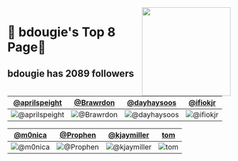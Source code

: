 <img align='right' src='https://user-images.githubusercontent.com/5713670/87202985-820dcb80-c2b6-11ea-9f56-7ec461c497c3.gif' width='200'>

# 🍕 bdougie's Top 8 Page🍕

## bdougie has <!-- follower-counter -->2089<!-- /follower-counter --> followers

[@aprilspeight](https://github.com/aprilspeight) | [@Brawrdon](https://github.com/Brawrdon) | [@dayhaysoos](https://github.com/dayhaysoos) | [@ifiokjr](https://github.com/ifiokjr)
--- | --- | --- | ---
![@aprilspeight](https://avatars.githubusercontent.com/aprilspeight?s=150&v=1) | ![@Brawrdon](https://avatars.githubusercontent.com/Brawrdon?s=150&v=1) | ![@dayhaysoos](https://avatars.githubusercontent.com/dayhaysoos?s=150&v=1) | ![@ifiokjr](https://avatars.githubusercontent.com/ifiokjr?s=150&v=1)

[@m0nica](https://github.com/m0nica) | [@Prophen](https://github.com/Prophen) | [@kjaymiller](https://github.com/kjaymiller) | [tom](#https://wittenbrock.github.io/toms-myspace-page/)
--- | --- | --- | ---
![@m0nica](https://avatars.githubusercontent.com/m0nica?s=150&v=1) | ![@Prophen](https://avatars.githubusercontent.com/Prophen?s=150&v=1) | ![@kjaymiller](https://avatars.githubusercontent.com/kjaymiller?s=150&v=1) | ![tom](https://wittenbrock.github.io/toms-myspace-page/pictures/tom-pic.jpg)
